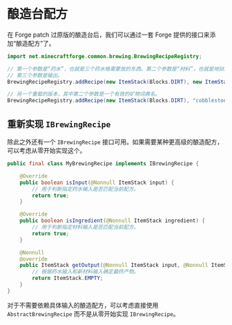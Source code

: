 # 酿造台配方

在 Forge patch 过原版的酿造台后，我们可以通过一套 Forge 提供的接口来添加“酿造配方”了。

```java
import net.minecraftforge.common.brewing.BrewingRecipeRegistry;

// 第一个参数是“药水”，也就是三个药水格需要放的东西。第二个参数是“材料”，也就是地狱疣那一格需要放的物品。
// 第三个参数是输出。
BrewingRecipeRegistry.addRecipe(new ItemStack(Blocks.DIRT), new ItemStack(Blocks.STONE), new ItemStack(Items.DIAMOND));

// 另一个重载的版本，其中第二个参数是一个有效的矿物词典名。
BrewingRecipeRegistry.addRecipe(new ItemStack(Blocks.DIRT), "cobblestone", new ItemStack(Items.DIAMOND));
```

## 重新实现 `IBrewingRecipe`

除此之外还有一个 `IBrewingRecipe` 接口可用。如果需要某种更高级的酿造配方，可以考虑从零开始实现这个。

```java
public final class MyBrewingRecipe implements IBrewingRecipe {

    @Override
    public boolean isInput(@Nonnull ItemStack input) {
        // 用于判断指定药水输入是否匹配当前配方。
        return true;
    }

    @Override
    public boolean isIngredient(@Nonnull ItemStack ingredient) {
        // 用于判断指定材料输入是否匹配当前配方。
        return true;
    }

    @Nonnull
    @override
    public ItemStack getOutput(@Nonnull ItemStack input, @Nonnull ItemStack ingredient) {
        // 根据药水输入和新材料输入确定最终产物。
        return ItemStack.EMPTY;
    }
}
```

对于不需要依赖具体输入的酿造配方，可以考虑直接使用 `AbstractBrewingRecipe` 而不是从零开始实现 `IBrewingRecipe`。
